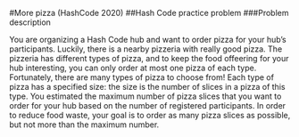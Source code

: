 #More pizza (HashCode 2020)
##Hash Code practice problem
###Problem description

You are organizing a Hash Code hub and want to order pizza for your hub’s participants. Luckily, there is a nearby pizzeria with really good pizza.
The pizzeria has different types of pizza, and to keep the food offeering for your hub interesting, you can only order at most one pizza of each type. Fortunately, there are many types of pizza to choose from!
Each type of pizza has a specified size: the size is the number of slices in a pizza of this type.
You estimated the maximum number of pizza slices that you want to order for your hub based on the number of registered participants. In order to reduce food waste, your goal is to order as many pizza slices as possible, but not more than the maximum number.

